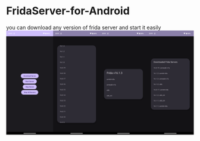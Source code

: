 # FridaServer-for-Android
you can download any version of frida server and start it easily
![screenshot](screenshot/s1.png)
